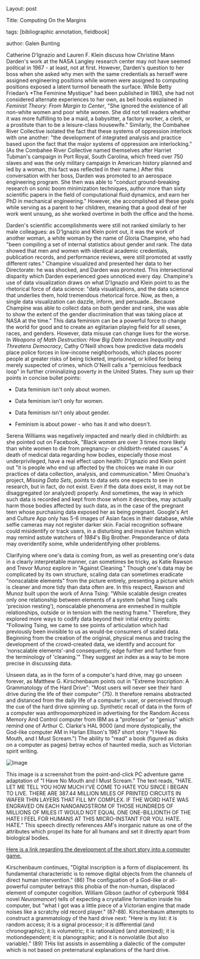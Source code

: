 Layout: post

Title: Computing On the Margins

tags: [bibliographic annotation, fieldbook]

author: Galen Bunting

Catherine D’Ignazio and Lauren F. Klein discuss how Christine Mann Darden's work at the NASA Langley research center may not have seemed 
political in 1967 - at least, not at first. However, Darden's question to her boss when she asked why men with the same credentials as herself 
were assigned engineering positions  while women were assigned to computing positions exposed a latent turmoil beneath the surface. 
While Betty Friedan’s *The Feminine Mystique" had been published in 1963, she had not considered alternate experiences to her own, as 
bell hooks explained in *Feminist Theory: From Margin to Center*, "She ignored the existence of all non-white women and poor white women. 
She did not tell readers whether it was more fulfilling to be a maid, a babysitter, a factory worker, a clerk, or a prostitute than to be a 
leisure-class housewife." Similarly, the Combahee River Collective isolated the fact that these systems of oppression interlock with one another: 
"the development of integrated analysis and practice based upon the fact that the major systems of oppression are interlocking." (As the Combahee 
River Collective named themselves after Harriet Tubman's campaign in Port Royal, South Carolina, which freed over 750 slaves and was the only 
military campaign in American history planned and led by a woman, this fact was reflected in their name.) After this conversation with her boss, 
Darden was promoted to an aerospace engineering program. She then was able to "conduct ground-breaking research on sonic boom minimization techniques, 
author more than sixty scientific papers in the field of computational fluid dynamics, and earn her PhD in mechanical engineering." However, 
she accomplished all these goals while serving as a parent to her children, meaning that a good deal of her work went unsung, as she worked 
overtime in both the office and the home. 

Darden's scientific accomplishments were still not ranked similarly to her male colleagues: as D'Ignazio and Klein point out, it was the work 
of another woman, a white woman by the name of Gloria Champine, who had "been compiling a set of internal statistics about gender and rank. 
The data showed that men and women with identical academic credentials, publication records, and performance reviews, were still promoted
at vastly different rates." Champine visualized and presented her data to her Directorate: he was shocked, and Darden was promoted. This 
intersectional disparity which Darden experienced goes unnoticed every day. Champine's use of data visualization draws on what D'Ignazio and Klein
point to as the rhetorical force of data science: "data visualizations, and the data science that underlies them, hold tremendous rhetorical 
force. Now, as then, a single data visualization can dazzle, inform, and persuade...Because Champine was able to collect data on both gender and rank, 
she was able to show the extent of the gender discrimination that was taking place at NASA at the time." This data feminism can be a powerful 
force to change the world for good and to create an eglitarian playing field for all sexes, races, and genders. However, data misuse 
can change lives for the worse.  In *Weapons of Math Destruction: How Big Data Increases Inequality and Threatens Democracy*, Cathy O’Neill 
shows how predictive data models place police forces in low-income neighborhoods, which places poorer people at greater risks of being 
ticketed, imprisoned, or killed for being merely suspected of crimes, which O'Neill calls a "pernicious feedback loop" in further criminalizing 
poverty in the United States. 
They sum up their points in concise bullet points: 

* Data feminism isn't only about women.

* Data feminism isn't only for women. 

* Data feminism isn't only about gender.

* Feminism is about power - who has it and who doesn't.

Serena Williams was negatively impacted and nearly died in childbirth: as she pointed out on Facebook, "Black women are over 3 times more likely than 
white women to die from pregnancy- or childbirth-related causes." A death of medical data regarding how bodies, especially those most underprivileged, 
have a real effect upon health:  D'Ignazio and Klein point out "it is people who end up affected by the choices we make in our practices of data 
collection, analysis, and communication." Mimi Onuoha's project, *Missing Data Sets*, points to data sets one expects to see in research, but in 
fact, do not exist. Even if the data does exist, it may not be disaggregated (or analyzed) properly. And sometimes, the way in which such 
data is recorded and kept from those whom it describes, may actually harm those bodies affected by such data, as in the case of the pregnant 
teen whose purchasing data exposed her as being pregnant. Google's Art and Culture App only has 5-6 images of Asian faces in their database, 
while selfie cameras may not register darker skin. Facial recognition software could misidentify or track users, in a disturbing and invasive 
fashion which may remind astute watchers of *1984*'s Big Brother. Preponderance of data may overidentify some, while underidentifying other problems. 

Clarifying where one's data is coming from, as well as presenting one's data in a clearly interpretable manner, can sometimes be tricky, as 
Katie Rawson and Trevor Munoz explore in "Against Cleaning." Though one's data may be complicated by its own structure, scaling data can 
sometimes eradicate "nonscalable elements" from the picture entirely, presenting a picture which is cleaner and more tidy than data often 
are. In this respect, Rawson and Munoz built upon the work of Anna Tsing: "While scalable design creates only one relationship between elements of a system (what Tsing calls 'precision nesting'), nonscalable phenomena are enmeshed in multiple relationships, outside or in tension with the nesting frame." Therefore, they explored more ways to codify data beyond their initial entry points: "Following Tsing, we came to see points of articulation which had previously been invisible to us as would-be consumers of scaled data. Beginning from the creation of the original, physical menus and tracing the development of the crowd-created data, we identify and account for 'nonscalable elements'-and consequently, edge further and further from the terminology of 'cleaning.'" They suggest an index as a way to be more precise 
in discussing data. 


Unseen data, as in the form of a computer's hard drive, may go unseen forever, as Matthew G. Kirschenbaum points out in "Extreme
Inscription: A Grammatology of the Hard Drive": "Most users will never see their hard drive during the life of their computer" (75). 
It therefore remains abstracted and distanced from the daily life of a computer's user, or perceived through the cue of the hard drive 
spinning up. Synthetic recall of data in the form of a computer was anthropomorphized in advertising for the Random Access Memory And Control computer from IBM as a "professor" or "genius" which remind one of Arthur C. Clarke's HAL 9000 (and more dystopically, the God-like 
computer AM in Harlan Ellison's 1967 short story "I Have No Mouth, and I Must Scream.") The ability to "read" a book (figured as disks on 
a computer as pages) betray echos of haunted media, such as Victorian spirit writing. 

![Image](https://s3.amazonaws.com/prod-media.gameinformer.com/styles/body_default/s3/legacy-images/imagefeed/Classic%20GI%3A%20I%20Have%20No%20Mouth%2C%20And%20I%20Must%20Scream/amhate.jpg)

This image is a screenshot from the point-and-click PC adventure game adaptation of "I Have No Mouth and I Must Scream." 
The text reads, "HATE. LET ME TELL YOU HOW MUCH I'VE COME TO HATE YOU SINCE I BEGAN TO LIVE. THERE ARE 387.44 MILLION MILES OF PRINTED
CIRCUITS IN WAFER THIN LAYERS THAT FILL MY COMPLEX. IF THE WORD HATE WAS ENGRAVED ON EACH NANOANGSTROM OF THOSE HUNDREDS OF MILLIONS OF
MILES IT WOULD NOT EQUAL ONE ONE-BILLIONTH OF THE HATE I FEEL FOR HUMANS AT THIS MICRO-INSTANT FOR YOU. HATE. HATE."
This speech directly references AM's inorganic nature as one of the attributes which propel its hate for all humans and set it directly 
apart from biological bodies.

[Here is a link regarding the development of the short story into a computer game.](https://www.gameinformer.com/b/features/archive/2016/01/14/classic-gi-i-have-no-mouth-and-i-must-scream.aspx)

Kirschenbaum continues, "Digital inscription is a form of displacement. Its fundamental characteristic is to remove digital objects 
from the channels of direct human intervention." (86) The configuation of a God-like or all-powerful computer betrays this phobia of the 
non-human, displaced element of computer cognition. William Gibson (author of cyberpunk 1984 novel *Neuromancer*) tells of expecting a
crystalline formation inside his computer, but "what I got was a little piece of a Victorian engine that made noises like a scratchy old
record player." (87-88). Kirschenbaum attempts to construct a grammatology of the hard drive next: "Here is my list: it is random access; it
is a signal processor; it is differential (and chronographic); it is volumetric; it is rationalized (and atomized); it is motiondependent;
it is planographic; and it is nonvolatile (but also variable)." (89) THis list assists in assembling a dialectic of the computer which is 
not based on preternatural explanations of the hard drive. 



